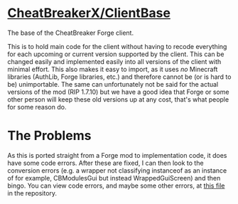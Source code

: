 # [CheatBreakerX/ClientBase](https://github.com/CheatBreakerX/ClientBase)

The base of the CheatBreaker Forge client.

This is to hold main code for the client without having to recode everything for each upcoming or current version supported by the client. This can be changed easily and implemented easily into all versions of the client with minimal effort. This also makes it easy to import, as it uses _no_ Minecraft libraries (AuthLib, Forge libraries, etc.) and therefore cannot be (or is hard to be) unimportable. The same can unfortunately not be said for the actual versions of the mod (RIP 1.7.10) but we have a good idea that Forge or some other person will keep these old versions up at any cost, that's what people for some reason do.

# The Problems

As this is ported straight from a Forge mod to implementation code, it does have some code errors. After these are fixed, I can then look to the conversion errors (e.g. a wrapper not classifying instanceof as an instance of for example, CBModulesGui but instead WrappedGuiScreen) and then bingo. You can view code errors, and maybe some other errors, at [this file](https://github.com/CheatBreakerX/ClientBase/blob/master/problems.md) in the repository.
